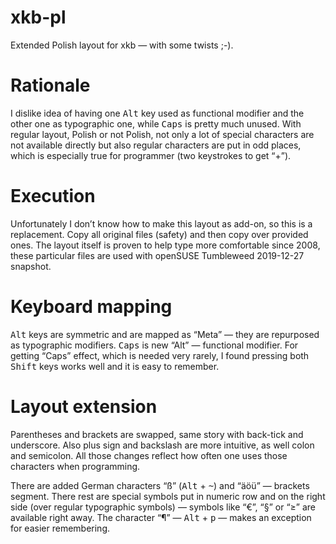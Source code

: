 # xkb-pl

Extended Polish layout for xkb — with some twists ;-).

# Rationale

I dislike idea of having one <kbd>Alt</kbd> key used as functional modifier and the other one as typographic one, while <kbd>Caps</kbd> is pretty much unused. With regular
layout, Polish or not Polish, not only  a lot of special characters are not available directly but also regular characters are put in odd places, which is especially true
for programmer (two keystrokes to get “+”).

# Execution

Unfortunately I don’t know how to make this layout as add-on, so this is a replacement. Copy all original files (safety) and then copy over provided ones.
The layout itself is proven to help type more comfortable since 2008, these particular files are used with openSUSE Tumbleweed 2019-12-27 snapshot.

# Keyboard mapping

<kbd>Alt</kbd> keys are symmetric and are mapped as “Meta” — they are repurposed as typographic modifiers. <kbd>Caps</kbd> is new “Alt” — functional modifier.
For getting “Caps” effect, which is needed very rarely, I found pressing both <kbd>Shift</kbd> keys works well and it is easy to remember.

# Layout extension

Parentheses and brackets are swapped, same story with back-tick and underscore. Also plus sign and backslash are more intuitive, as well colon and semicolon.
All those changes reflect how often one uses those characters when programming.

There are added German characters “ß” (<kbd>Alt</kbd> + <kbd>~</kbd>) and “äöü” — brackets segment. There rest are special symbols put in numeric row and on the
right side (over regular typographic symbols) — symbols like “€”, “§” or “≥” are available right away. The character “¶”
— <kbd>Alt</kbd> + <kbd>p</kbd> — makes an exception for easier remembering.


